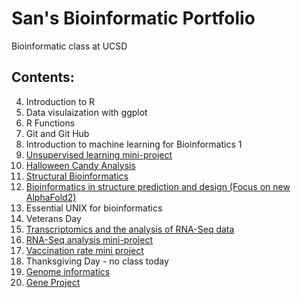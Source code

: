 # San's Bioinformatic Portfolio
Bioinformatic class at UCSD

## Contents: 

4. Introduction to R 
5. Data visulaization with ggplot 
6. R Functions 
7. Git and Git Hub 
8. Introduction to machine learning for Bioinformatics 1 
9. [Unsupervised learning mini-project](https://github.com/kluc1/bggn213/blob/main/class09/Class09/class09miniproject.md)
10. [Halloween Candy Analysis](https://github.com/kluc1/bggn213/blob/main/class09/Class09/Class09miniprojectcandy.Rmd)
11. [Structural Bioinformatics](https://github.com/kluc1/bggn213/blob/main/Class10/Class11.md)
12. [Bioinformatics in structure prediction and design (Focus on new AlphaFold2)](https://github.com/kluc1/bggn213/blob/main/Class10/class12.md)
13. Essential UNIX for bioinformatics
14. Veterans Day
15. [Transcriptomics and the analysis of RNA-Seq data](https://github.com/kluc1/bggn213/blob/main/Class15/Class15_RNAseq.md)
16. [RNA-Seq analysis mini-project](https://github.com/kluc1/bggn213/blob/main/Class15/Class15_RNAseq.md)
17. [Vaccination rate mini project](https://github.com/kluc1/bggn213/blob/main/Class17/Class17_vaccine.md)
18. Thanksgiving Day - no class today
19. [Genome informatics]()
20. [Gene Project](https://github.com/kluc1/bggn213/blob/main/Favorite_gene_assignment/Favoritegene.md)
